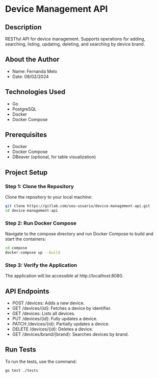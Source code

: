 # Device Management API

## Description
RESTful API for device management. Supports operations for adding, searching, listing, updating, deleting, and searching by device brand.

## About the Author
- Name: Fernanda Melo
- Date: 08/02/2024

## Technologies Used
- Go
- PostgreSQL
- Docker
- Docker Compose

## Prerequisites
- Docker
- Docker Compose
- DBeaver (optional, for table visualization)

## Project Setup

### Step 1: Clone the Repository
Clone the repository to your local machine:

```bash
git clone https://gitlab.com/seu-usuario/device-management-api.git
cd device-management-api
```

### Step 2: Run Docker Compose
Navigate to the compose directory and run Docker Compose to build and start the containers:

```bash
cd compose
docker-compose up --build
```
### Step 3: Verify the Application
The application will be accessible at http://localhost:8080.

## API Endpoints
- POST /devices: Adds a new device.
- GET /devices/{id}: Fetches a device by identifier.
- GET /devices: Lists all devices.
- PUT /devices/{id}: Fully updates a device.
- PATCH /devices/{id}: Partially updates a device.
- DELETE /devices/{id}: Deletes a device.
- GET /devices/brand/{brand}: Searches devices by brand.

## Run Tests
To run the tests, use the command:

```bash
go test ./tests
```



